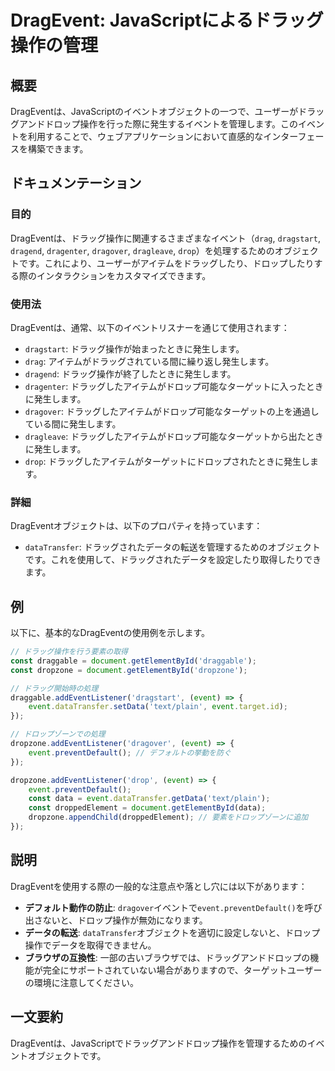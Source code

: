 <!--
Meta Description: # DragEvent: JavaScriptによるドラッグ操作の管理 ## 概要 DragEventは、JavaScriptのイベントオブジェクトの一つで、ユーザーがドラッグアンドドロップ操作を行った際に発生するイベントを管理します。このイベントを利用することで、ウェブアプリケーションにおいて直感...
Meta Keywords: event, dropzone, drageventは, dragover, datatransfer
-->

# DragEvent: JavaScriptによるドラッグ操作の管理

## 概要
DragEventは、JavaScriptのイベントオブジェクトの一つで、ユーザーがドラッグアンドドロップ操作を行った際に発生するイベントを管理します。このイベントを利用することで、ウェブアプリケーションにおいて直感的なインターフェースを構築できます。

## ドキュメンテーション
### 目的
DragEventは、ドラッグ操作に関連するさまざまなイベント（`drag`, `dragstart`, `dragend`, `dragenter`, `dragover`, `dragleave`, `drop`）を処理するためのオブジェクトです。これにより、ユーザーがアイテムをドラッグしたり、ドロップしたりする際のインタラクションをカスタマイズできます。

### 使用法
DragEventは、通常、以下のイベントリスナーを通じて使用されます：

- `dragstart`: ドラッグ操作が始まったときに発生します。
- `drag`: アイテムがドラッグされている間に繰り返し発生します。
- `dragend`: ドラッグ操作が終了したときに発生します。
- `dragenter`: ドラッグしたアイテムがドロップ可能なターゲットに入ったときに発生します。
- `dragover`: ドラッグしたアイテムがドロップ可能なターゲットの上を通過している間に発生します。
- `dragleave`: ドラッグしたアイテムがドロップ可能なターゲットから出たときに発生します。
- `drop`: ドラッグしたアイテムがターゲットにドロップされたときに発生します。

### 詳細
DragEventオブジェクトは、以下のプロパティを持っています：

- `dataTransfer`: ドラッグされたデータの転送を管理するためのオブジェクトです。これを使用して、ドラッグされたデータを設定したり取得したりできます。

## 例
以下に、基本的なDragEventの使用例を示します。

```javascript
// ドラッグ操作を行う要素の取得
const draggable = document.getElementById('draggable');
const dropzone = document.getElementById('dropzone');

// ドラッグ開始時の処理
draggable.addEventListener('dragstart', (event) => {
    event.dataTransfer.setData('text/plain', event.target.id);
});

// ドロップゾーンでの処理
dropzone.addEventListener('dragover', (event) => {
    event.preventDefault(); // デフォルトの挙動を防ぐ
});

dropzone.addEventListener('drop', (event) => {
    event.preventDefault();
    const data = event.dataTransfer.getData('text/plain');
    const droppedElement = document.getElementById(data);
    dropzone.appendChild(droppedElement); // 要素をドロップゾーンに追加
});
```

## 説明
DragEventを使用する際の一般的な注意点や落とし穴には以下があります：

- **デフォルト動作の防止**: `dragover`イベントで`event.preventDefault()`を呼び出さないと、ドロップ操作が無効になります。
- **データの転送**: `dataTransfer`オブジェクトを適切に設定しないと、ドロップ操作でデータを取得できません。
- **ブラウザの互換性**: 一部の古いブラウザでは、ドラッグアンドドロップの機能が完全にサポートされていない場合がありますので、ターゲットユーザーの環境に注意してください。

## 一文要約
DragEventは、JavaScriptでドラッグアンドドロップ操作を管理するためのイベントオブジェクトです。